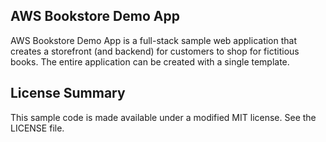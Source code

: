 ## AWS Bookstore Demo App

AWS Bookstore Demo App is a full-stack sample web application that creates a storefront (and backend) for customers to shop for fictitious books. The entire application can be created with a single template.

## License Summary

This sample code is made available under a modified MIT license. See the LICENSE file.
